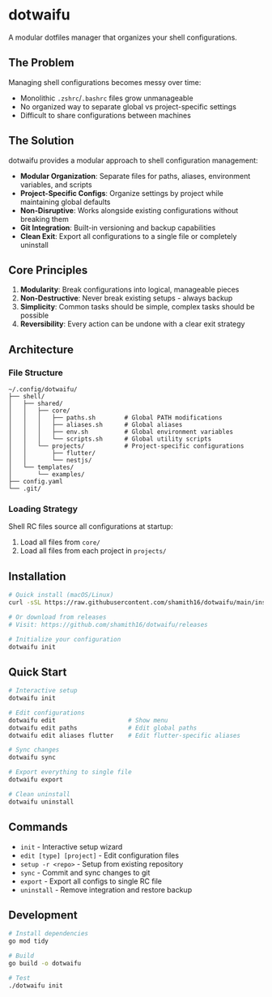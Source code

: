 # dotwaifu

A modular dotfiles manager that organizes your shell configurations.

## The Problem

Managing shell configurations becomes messy over time:
- Monolithic `.zshrc`/`.bashrc` files grow unmanageable
- No organized way to separate global vs project-specific settings
- Difficult to share configurations between machines

## The Solution

dotwaifu provides a modular approach to shell configuration management:

- **Modular Organization**: Separate files for paths, aliases, environment variables, and scripts
- **Project-Specific Configs**: Organize settings by project while maintaining global defaults
- **Non-Disruptive**: Works alongside existing configurations without breaking them
- **Git Integration**: Built-in versioning and backup capabilities
- **Clean Exit**: Export all configurations to a single file or completely uninstall

## Core Principles

1. **Modularity**: Break configurations into logical, manageable pieces
2. **Non-Destructive**: Never break existing setups - always backup
3. **Simplicity**: Common tasks should be simple, complex tasks should be possible
4. **Reversibility**: Every action can be undone with a clear exit strategy

## Architecture

### File Structure
```
~/.config/dotwaifu/
├── shell/
│   ├── shared/
│   │   ├── core/
│   │   │   ├── paths.sh        # Global PATH modifications
│   │   │   ├── aliases.sh      # Global aliases
│   │   │   ├── env.sh          # Global environment variables
│   │   │   └── scripts.sh      # Global utility scripts
│   │   └── projects/           # Project-specific configurations
│   │       ├── flutter/
│   │       └── nestjs/
│   └── templates/
│       └── examples/
├── config.yaml
└── .git/
```

### Loading Strategy
Shell RC files source all configurations at startup:
1. Load all files from `core/`
2. Load all files from each project in `projects/`

## Installation

```bash
# Quick install (macOS/Linux)
curl -sSL https://raw.githubusercontent.com/shamith16/dotwaifu/main/install.sh | bash

# Or download from releases
# Visit: https://github.com/shamith16/dotwaifu/releases

# Initialize your configuration
dotwaifu init
```

## Quick Start

```bash
# Interactive setup
dotwaifu init

# Edit configurations
dotwaifu edit                    # Show menu
dotwaifu edit paths              # Edit global paths
dotwaifu edit aliases flutter    # Edit flutter-specific aliases

# Sync changes
dotwaifu sync

# Export everything to single file
dotwaifu export

# Clean uninstall
dotwaifu uninstall
```

## Commands

- `init` - Interactive setup wizard
- `edit [type] [project]` - Edit configuration files
- `setup -r <repo>` - Setup from existing repository
- `sync` - Commit and sync changes to git
- `export` - Export all configs to single RC file
- `uninstall` - Remove integration and restore backup

## Development

```bash
# Install dependencies
go mod tidy

# Build
go build -o dotwaifu

# Test
./dotwaifu init
```